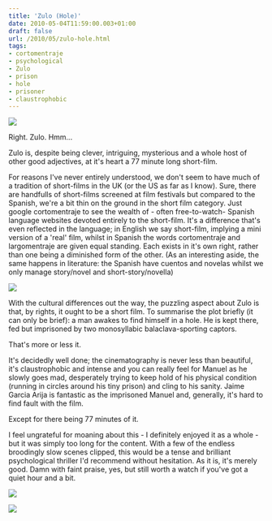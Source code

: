 ```yaml
---
title: 'Zulo (Hole)'
date: 2010-05-04T11:59:00.003+01:00
draft: false
url: /2010/05/zulo-hole.html
tags: 
- cortomentraje
- psychological
- Zulo
- prison
- hole
- prisoner
- claustrophobic
---
```


[![](https://blogger.googleusercontent.com/img/b/R29vZ2xl/AVvXsEgL6U1YDqpri7gtacHb5ycOERoliunQWb9GdND0_9PXH-Y8PrTBg2adKp5BUSiZ0soTUDGt9JKGUiRPRnYgvFjoFa3xbDbEPJc6FqtgFmFNLDZQe5TRTJi-rfhKs-bB9IuSjvdcNLQntSc/s800/20071023012123_zulo.jpg)](http://picasaweb.google.com/lh/photo/0OR_9ZUR1vr_hdj6IoGuAu54nN1RycrV_oQh2IHYfkI?feat=embedwebsite)  
  
Right. Zulo. Hmm...  
  
Zulo is, despite being clever, intriguing, mysterious and a whole host of other good adjectives, at it's heart a 77 minute long short-film.  
  
For reasons I've never entirely understood, we don't seem to have much of a tradition of short-films in the UK (or the US as far as I know). Sure, there are handfulls of short-films screened at film festivals but compared to the Spanish, we're a bit thin on the ground in the short film category. Just google cortomentraje to see the wealth of - often free-to-watch- Spanish language websites devoted entirely to the short-film. It's a difference that's even reflected in the language; in English we say short-film, implying a mini version of a 'real' film, whilst in Spanish the words cortomentraje and largomentraje are given equal standing. Each exists in it's own right, rather than one being a diminished form of the other. (As an interesting aside, the same happens in literature: the Spanish have cuentos and novelas whilst we only manage story/novel and short-story/novella)  
  
[![](https://blogger.googleusercontent.com/img/b/R29vZ2xl/AVvXsEggie-GqYxzDGvzZrZ-fqbizigluZq8Z7j2ql6j5JQcJnNZpmQ88HJpxJS9GlASeNcWuOTzWLoFMQiQLgjFeucoHVzc5lTFYoKhMNzL7hyphenhyphen8FnoK8Kbqn7UU1wzZhVAuP8XuuS3KonDY3ko/s400/vlcsnap-2.jpg)](http://picasaweb.google.com/lh/photo/8vipCVquWSTzG52at3IiI-54nN1RycrV_oQh2IHYfkI?feat=embedwebsite)  
  
With the cultural differences out the way, the puzzling aspect about Zulo is that, by rights, it ought to be a short film. To summarise the plot briefly (it can only be brief): a man awakes to find himself in a hole. He is kept there, fed but imprisoned by two monosyllabic balaclava-sporting captors.  
  
That's more or less it.  
  
It's decidedly well done; the cinematography is never less than beautiful, it's claustrophobic and intense and you can really feel for Manuel as he slowly goes mad, desperately trying to keep hold of his physical condition (running in circles around his tiny prison) and cling to his sanity. Jaime Garcia Arija is fantastic as the imprisoned Manuel and, generally, it's hard to find fault with the film.  
  
Except for there being 77 minutes of it.  
  
  
I feel ungrateful for moaning about this - I definitely enjoyed it as a whole - but it was simply too long for the content. With a few of the endless broodingly slow scenes clipped, this would be a tense and brilliant psychological thriller I'd recommend without hesitation. As it is, it's merely good. Damn with faint praise, yes, but still worth a watch if you've got a quiet hour and a bit.  
  
[![](https://blogger.googleusercontent.com/img/b/R29vZ2xl/AVvXsEjVMPQSUl8cJsNBIThkCM0UM2mPlLfzR33c3XfbX2emMGK4ZaxSgTmG5E3SCy5kGAOT4fqgFY6btjuwQCI9jr3-xiX_aHmonRoVQ-dK9RnAnXfpn8AiwuvHda8ylN9X-Vq7WJMAcJlcnSI/s400/vlcsnap-3.jpg)](http://picasaweb.google.com/lh/photo/gO-15cKbem6CEBOx0SybPe54nN1RycrV_oQh2IHYfkI?feat=embedwebsite)  
  
[![](https://blogger.googleusercontent.com/img/b/R29vZ2xl/AVvXsEjIstjZI8KWXlOlBbR4zQdC_QNa_2o6ZzQdZ1c5LOakL1E3o_eaLl6YPHA_1cgMQ9BQCzw6-viRpsDOMSyExGF_bJ1uD1jZ9iVC8WuyLgfre7hFivpthD5bf0HBMl3Sue9-xUdJHGfaP74/s400/vlcsnap-5.jpg)](http://picasaweb.google.com/lh/photo/BRr748KGOUc0ZzzM__lx7e54nN1RycrV_oQh2IHYfkI?feat=embedwebsite)